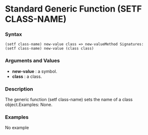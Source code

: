 <!-- Generated on 05/10/2020 by https://github.com/anto2oo/clhs-evolved -->

# Standard Generic Function (SETF CLASS-NAME)

### Syntax
`(setf class-name) new-value class => new-valueMethod Signatures:`  
`(setf class-name) new-value (class class)`  


### Arguments and Values
- **new-value** : a symbol.   
- **class** : a class.   


### Description
The generic function (setf class-name) sets the name of a class object.Examples: None.



### Examples
No example  
